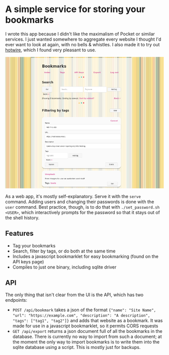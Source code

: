 # A simple service for storing your bookmarks

I wrote this app because I didn't like the maximalism of Pocket or similar services.
I just wanted somewhere to aggregate every website I thought I'd ever want to look at again, with no bells & whistles.
I also made it to try out [hotwire][hotwire], which I found very pleasant to use.

[hotwire]: https://hotwire.dev/

![screenshot](screenshot.png)

As a web app, it's mostly self-explanatory.
Serve it with the `serve` command.
Adding users and changing their passwords is done with the `user` command.
Best practice, though, is to do that with `./set_password.sh <USER>`, which interactively prompts for the password so that it stays out of the shell history.

## Features

- Tag your bookmarks
- Search, filter by tags, or do both at the same time
- Includes a javascript bookmarklet for easy bookmarking (found on the API keys page)
- Compiles to just one binary, including sqlite driver

## API

The only thing that isn't clear from the UI is the API, which has two endpoints:

- `POST /api/bookmark` takes a json of the format
`{"name": "Site Name", "url": "https://example.com", "description": "A description", "tags": ["tag1", "tag2"]}`
and adds that website as a bookmark.
It was made for use in a javascript bookmarklet, so it permits CORS requests
- `GET /api/export` returns a json document full of all the bookmarks in the database.
There is currently no way to import from such a document; at the moment the only way to import bookmarks is to write them into the sqlite database using a script.
This is mostly just for backups.